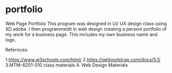 # portfolio
Web Page Portfolio
This program was designed in Ui/ UX design class using XD adobe. I then programmedit in web design creating a personl portfolio 
of my work for a business page. This includes my own business name and logo.

Refernces:

1.https://www.w3schools.com/html/
2.https://getbootstrap.com/docs/5.1/
3.MTM-6201-010 class materials 
4. Web Design Materials
